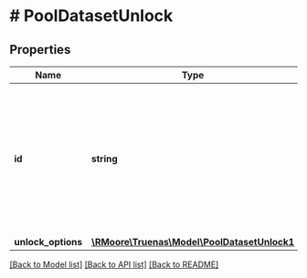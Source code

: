# # PoolDatasetUnlock

## Properties

Name | Type | Description | Notes
------------ | ------------- | ------------- | -------------
**id** | **string** | Unlock &#x60;id&#x60; dataset. If &#x60;id&#x60; dataset is not encrypted an exception will be raised. There is one exception: when &#x60;id&#x60; is a root dataset and &#x60;unlock_options.recursive&#x60; is specified, encryption validation will not be performed for &#x60;id&#x60;. This allow unlocking encrypted children the &#x60;id&#x60; pool. | [optional]
**unlock_options** | [**\RMoore\Truenas\Model\PoolDatasetUnlock1**](PoolDatasetUnlock1.md) |  | [optional]

[[Back to Model list]](../../README.md#models) [[Back to API list]](../../README.md#endpoints) [[Back to README]](../../README.md)
